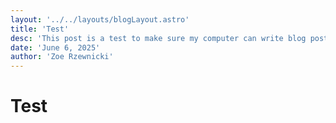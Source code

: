 ```yaml
---
layout: '../../layouts/blogLayout.astro'
title: 'Test'
desc: 'This post is a test to make sure my computer can write blog posts on this site.'
date: 'June 6, 2025'
author: 'Zoe Rzewnicki'
---
```

# Test

	
